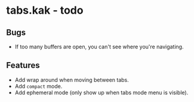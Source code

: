# tabs.kak - todo

## Bugs
- If too many buffers are open, you can't see where you're navigating.

## Features
- Add wrap around when moving between tabs.
- Add `compact` mode.
- Add ephemeral mode (only show up when tabs mode menu is visible).
